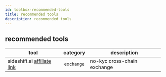 ```yaml
---
id: toolbox-recommended-tools
title: recommended tools
description: recommended tools
---
```


## recommended tools

| tool                            |  category  | description                 |
| ------------------------------- | :--------: | --------------------------- |
| sideshift.ai [affiliate link]() | `exchange` | no-kyc cross-chain exchange |

